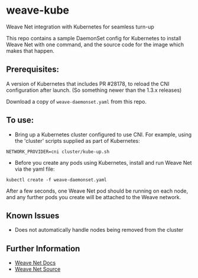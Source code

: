 # weave-kube
Weave Net integration with Kubernetes for seamless turn-up

This repo contains a sample DaemonSet config for Kubernetes to install
Weave Net with one command, and the source code for the image which
makes that happen.

## Prerequisites:

A version of Kubernetes that includes PR #28178, to reload the CNI
configuration after launch. (So something newer than the 1.3.x releases)

Download a copy of `weave-daemonset.yaml` from this repo.

## To use:

 * Bring up a Kubernetes cluster configured to use CNI. For example,
using the 'cluster' scripts supplied as part of Kubernetes:

```
NETWORK_PROVIDER=cni cluster/kube-up.sh
```

 * Before you create any pods using Kubernetes, install and run Weave
Net via the yaml file:

```
kubectl create -f weave-daemonset.yaml
```

After a few seconds, one Weave Net pod should be running on each node,
and any further pods you create will be attached to the Weave network.

## Known Issues

 * Does not automatically handle nodes being removed from the cluster

## Further Information

* [Weave Net Docs](https://www.weave.works/docs/net/latest/introducing-weave/)
* [Weave Net Source](https://github.com/weaveworks/weave)
